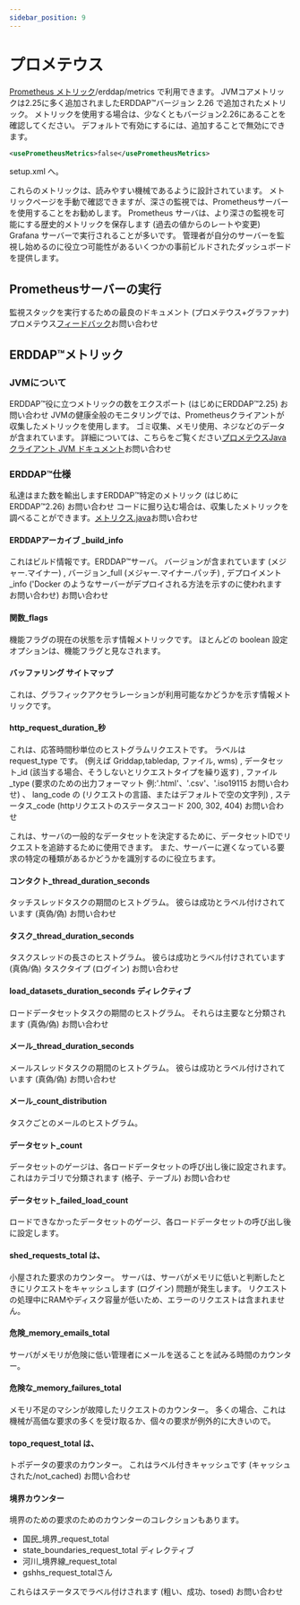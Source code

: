 ```yaml
---
sidebar_position: 9
---
```

# プロメテウス

[Prometheus メトリック](https://prometheus.io/)/erddap/metrics で利用できます。 JVMコアメトリックは2.25に多く追加されましたERDDAP™バージョン 2.26 で追加されたメトリック。 メトリックを使用する場合は、少なくともバージョン2.26にあることを確認してください。 デフォルトで有効にするには、追加することで無効にできます。
```xml
<usePrometheusMetrics>false</usePrometheusMetrics>
```
setup.xml へ。

これらのメトリックは、読みやすい機械であるように設計されています。 メトリックページを手動で確認できますが、深さの監視では、Prometheusサーバーを使用することをお勧めします。 Prometheus サーバは、より深さの監視を可能にする歴史的メトリックを保存します (過去の値からのレートや変更) Grafana サーバーで実行されることが多いです。 管理者が自分のサーバーを監視し始めるのに役立つ可能性があるいくつかの事前ビルドされたダッシュボードを提供します。

## Prometheusサーバーの実行

監視スタックを実行するための最良のドキュメント (プロメテウス+グラファナ) プロメテウス[フィードバック](https://github.com/ERDDAP/erddap/blob/main/docker/prometheus/README.md)お問い合わせ

## ERDDAP™メトリック

### JVMについて

ERDDAP™役に立つメトリックの数をエクスポート (はじめにERDDAP™2.25) お問い合わせ JVMの健康全般のモニタリングでは、Prometheusクライアントが収集したメトリックを使用します。 ゴミ収集、メモリ使用、ネジなどのデータが含まれています。 詳細については、こちらをご覧ください[プロメテウスJavaクライアント JVM ドキュメント](https://prometheus.github.io/client_java/instrumentation/jvm/)お問い合わせ

### ERDDAP™仕様

私達はまた数を輸出しますERDDAP™特定のメトリック (はじめにERDDAP™2.26) お問い合わせ コードに掘り込む場合は、収集したメトリックを調べることができます。[メトリクス.java](https://github.com/ERDDAP/erddap/blob/main/WEB-INF/classes/gov/noaa/pfel/erddap/util/Metrics.java)お問い合わせ

#### ERDDAPアーカイブ _build_info

これはビルド情報です。ERDDAP™サーバ。 バージョンが含まれています (メジャー.マイナー) , バージョン_full (メジャー.マイナー.パッチ) , デプロイメント_info ('Docker のようなサーバーがデプロイされる方法を示すのに使われます お問い合わせ) お問い合わせ

#### 関数_flags

機能フラグの現在の状態を示す情報メトリックです。 ほとんどの boolean 設定オプションは、機能フラグと見なされます。

#### バッファリング サイトマップ

これは、グラフィックアクセラレーションが利用可能なかどうかを示す情報メトリックです。

#### http_request_duration_秒

これは、応答時間秒単位のヒストグラムリクエストです。 ラベルは request_type です。 (例えば Griddap,tabledap, ファイル, wms) , データセット_id (該当する場合、そうしないとリクエストタイプを繰り返す) , ファイル_type (要求のための出力フォーマット 例:'.html'、'.csv'、'.iso19115 お問い合わせ) 、 lang_code の (リクエストの言語、またはデフォルトで空の文字列) , ステータス_code (httpリクエストのステータスコード 200, 302, 404) お問い合わせ

これは、サーバの一般的なデータセットを決定するために、データセットIDでリクエストを追跡するために使用できます。 また、サーバーに遅くなっている要求の特定の種類があるかどうかを識別するのに役立ちます。

#### コンタクト_thread_duration_seconds

タッチスレッドタスクの期間のヒストグラム。 彼らは成功とラベル付けされています (真偽/偽) お問い合わせ

#### タスク_thread_duration_seconds

タスクスレッドの長さのヒストグラム。 彼らは成功とラベル付けされています (真偽/偽) タスクタイプ (ログイン) お問い合わせ

#### load_datasets_duration_seconds ディレクティブ

ロードデータセットタスクの期間のヒストグラム。 それらは主要なと分類されます (真偽/偽) お問い合わせ

#### メール_thread_duration_seconds

メールスレッドタスクの期間のヒストグラム。 彼らは成功とラベル付けされています (真偽/偽) お問い合わせ

#### メール_count_distribution

タスクごとのメールのヒストグラム。

#### データセット_count

データセットのゲージは、各ロードデータセットの呼び出し後に設定されます。 これはカテゴリで分類されます (格子、テーブル) お問い合わせ

#### データセット_failed_load_count

ロードできなかったデータセットのゲージ、各ロードデータセットの呼び出し後に設定します。

#### shed_requests_total は、

小屋された要求のカウンター。 サーバは、サーバがメモリに低いと判断したときにリクエストをキャッシュします (ログイン) 問題が発生します。 リクエストの処理中にRAMやディスク容量が低いため、エラーのリクエストは含まれません。

#### 危険_memory_emails_total

サーバがメモリが危険に低い管理者にメールを送ることを試みる時間のカウンター。

#### 危険な_memory_failures_total

メモリ不足のマシンが故障したリクエストのカウンター。 多くの場合、これは機械が高価な要求の多くを受け取るか、個々の要求が例外的に大きいので。

#### topo_request_total は、

トポデータの要求のカウンター。 これはラベル付きキャッシュです (キャッシュされた/not_cached) お問い合わせ

#### 境界カウンター

境界のための要求のためのカウンターのコレクションもあります。

 - 国民_境界_request_total
 - state_boundaries_request_total ディレクティブ
 - 河川_境界線_request_total
 - gshhs_request_totalさん

これらはステータスでラベル付けされます (粗い、成功、tosed) お問い合わせ
